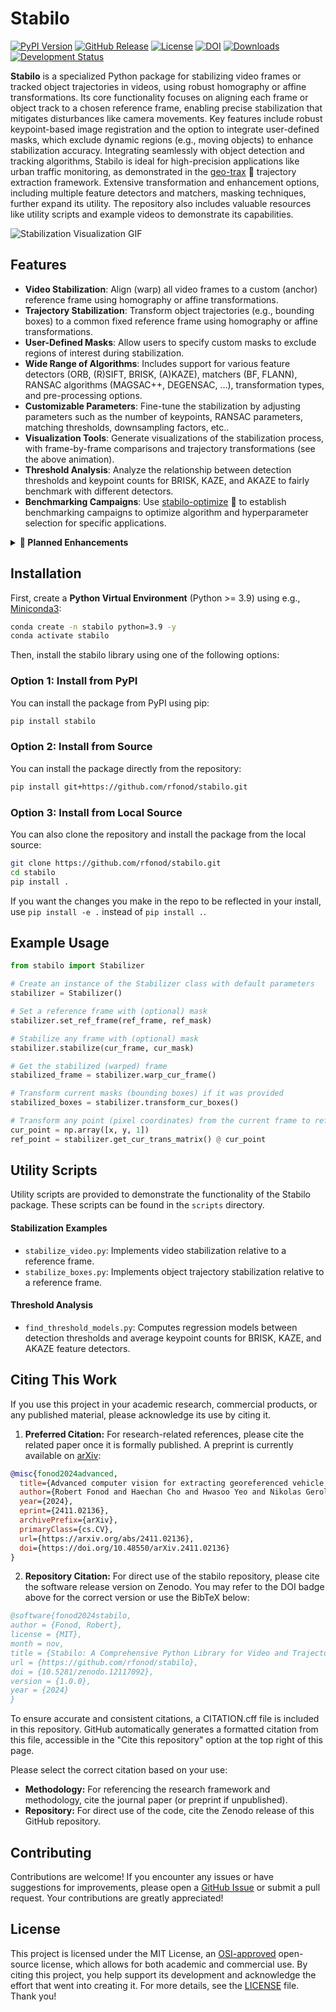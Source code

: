 # Stabilo

[![PyPI Version](https://img.shields.io/pypi/v/stabilo)](https://pypi.org/project/stabilo/) [![GitHub Release](https://img.shields.io/github/v/release/rfonod/stabilo?include_prereleases)](https://github.com/rfonod/stabilo/releases) [![License](https://img.shields.io/github/license/rfonod/stabilo)](https://github.com/rfonod/stabilo/blob/main/LICENSE) [![DOI](https://zenodo.org/badge/816993640.svg)](https://zenodo.org/doi/10.5281/zenodo.12117092) [![Downloads](https://img.shields.io/pypi/dm/stabilo)](https://pypistats.org/packages/stabilo) [![Development Status](https://img.shields.io/badge/development-active-brightgreen)](https://github.com/rfonod/stabilo)

**Stabilo** is a specialized Python package for stabilizing video frames or tracked object trajectories in videos, using robust homography or affine transformations. Its core functionality focuses on aligning each frame or object track to a chosen reference frame, enabling precise stabilization that mitigates disturbances like camera movements. Key features include robust keypoint-based image registration and the option to integrate user-defined masks, which exclude dynamic regions (e.g., moving objects) to enhance stabilization accuracy. Integrating seamlessly with object detection and tracking algorithms, Stabilo is ideal for high-precision applications like urban traffic monitoring, as demonstrated in the [geo-trax](https://github.com/rfonod/geo-trax) 🚀 trajectory extraction framework. Extensive transformation and enhancement options, including multiple feature detectors and matchers, masking techniques, further expand its utility. The repository also includes valuable resources like utility scripts and example videos to demonstrate its capabilities.

![Stabilization Visualization GIF](https://raw.githubusercontent.com/rfonod/stabilo/main/assets/stabilization_visualization.gif?raw=True)

## Features

- **Video Stabilization**: Align (warp) all video frames to a custom (anchor) reference frame using homography or affine transformations.
- **Trajectory Stabilization**: Transform object trajectories (e.g., bounding boxes) to a common fixed reference frame using homography or affine transformations.
- **User-Defined Masks**: Allow users to specify custom masks to exclude regions of interest during stabilization.
- **Wide Range of Algorithms**: Includes support for various feature detectors (ORB, (R)SIFT, BRISK, (A)KAZE), matchers (BF, FLANN), RANSAC algorithms (MAGSAC++, DEGENSAC, ...), transformation types, and pre-processing options.
- **Customizable Parameters**: Fine-tune the stabilization by adjusting parameters such as the number of keypoints, RANSAC parameters, matching thresholds, downsampling factors, etc.. 
- **Visualization Tools**: Generate visualizations of the stabilization process, with frame-by-frame comparisons and trajectory transformations (see the above animation).
- **Threshold Analysis**: Analyze the relationship between detection thresholds and keypoint counts for BRISK, KAZE, and AKAZE to fairly benchmark with different detectors.
- **Benchmarking Campaigns**: Use [stabilo-optimize](https://github.com/rfonod/stabilo-optimize) 🎯 to establish benchmarking campaigns to optimize algorithm and hyperparameter selection for specific applications.

<details>
<summary><b>🚀 Planned Enhancements</b></summary>

- **Unit Tests**: Comprehensive unit test suite to ensure package stability and reliability.
- **Different Mask Types**: Inclusion of additional mask types (e.g., polygonal, circular) for enhanced precision in stabilization.
- **GPU Acceleration**: Integration of GPU acceleration to improve processing speed.
- **Documentation**: Detailed documentation covering the package’s functionality and usage.

</details>


## Installation

First, create a **Python Virtual Environment** (Python >= 3.9) using e.g., [Miniconda3](https://docs.anaconda.com/free/miniconda/):
```bash
conda create -n stabilo python=3.9 -y
conda activate stabilo
```
    
Then, install the stabilo library using one of the following options:

### Option 1: Install from PyPI
You can install the package from PyPI using pip:
```sh
pip install stabilo
```

### Option 2: Install from Source
You can install the package directly from the repository:
```sh
pip install git+https://github.com/rfonod/stabilo.git
```

### Option 3: Install from Local Source

You can also clone the repository and install the package from the local source:

```sh
git clone https://github.com/rfonod/stabilo.git
cd stabilo
pip install .
```

If you want the changes you make in the repo to be reflected in your install, use `pip install -e .` instead of `pip install .`.

## Example Usage

```python
from stabilo import Stabilizer 

# Create an instance of the Stabilizer class with default parameters
stabilizer = Stabilizer() 

# Set a reference frame with (optional) mask
stabilizer.set_ref_frame(ref_frame, ref_mask)

# Stabilize any frame with (optional) mask
stabilizer.stabilize(cur_frame, cur_mask)

# Get the stabilized (warped) frame 
stabilized_frame = stabilizer.warp_cur_frame()

# Transform current masks (bounding boxes) if it was provided
stabilized_boxes = stabilizer.transform_cur_boxes()

# Transform any point (pixel coordinates) from the current frame to reference frame
cur_point = np.array([x, y, 1])
ref_point = stabilizer.get_cur_trans_matrix() @ cur_point
``` 

## Utility Scripts

Utility scripts are provided to demonstrate the functionality of the Stabilo package. These scripts can be found in the `scripts` directory.

#### Stabilization Examples

- `stabilize_video.py`: Implements video stabilization relative to a reference frame.
- `stabilize_boxes.py`: Implements object trajectory stabilization relative to a reference frame.

#### Threshold Analysis

- `find_threshold_models.py`: Computes regression models between detection thresholds and average keypoint counts for BRISK, KAZE, and AKAZE feature detectors.

## Citing This Work

If you use this project in your academic research, commercial products, or any published material, please acknowledge its use by citing it.

1.	**Preferred Citation:** For research-related references, please cite the related paper once it is formally published. A preprint is currently available on [arXiv](https://arxiv.org/abs/2411.02136):

```bibtex
@misc{fonod2024advanced,
  title={Advanced computer vision for extracting georeferenced vehicle trajectories from drone imagery}, 
  author={Robert Fonod and Haechan Cho and Hwasoo Yeo and Nikolas Geroliminis},
  year={2024},
  eprint={2411.02136},
  archivePrefix={arXiv},
  primaryClass={cs.CV},
  url={https://arxiv.org/abs/2411.02136},
  doi={https://doi.org/10.48550/arXiv.2411.02136}
}
```

2.	**Repository Citation:** For direct use of the stabilo repository, please cite the software release version on Zenodo. You may refer to the DOI badge above for the correct version or use the BibTeX below:

```bibtex
@software{fonod2024stabilo,
author = {Fonod, Robert},
license = {MIT},
month = nov,
title = {Stabilo: A Comprehensive Python Library for Video and Trajectory Stabilization with User-Defined Masks},
url = {https://github.com/rfonod/stabilo},
doi = {10.5281/zenodo.12117092},
version = {1.0.0},
year = {2024}
}
```

To ensure accurate and consistent citations, a CITATION.cff file is included in this repository. GitHub automatically generates a formatted citation from this file, accessible in the "Cite this repository" option at the top right of this page.

Please select the correct citation based on your use:
- **Methodology:** For referencing the research framework and methodology, cite the journal paper (or preprint if unpublished).
- **Repository:** For direct use of the code, cite the Zenodo release of this GitHub repository.


## Contributing

Contributions are welcome! If you encounter any issues or have suggestions for improvements, please open a [GitHub Issue](https://github.com/rfonod/stabilo/issues) or submit a pull request. Your contributions are greatly appreciated!


## License

This project is licensed under the MIT License, an [OSI-approved](https://opensource.org/licenses/MIT) open-source license, which allows for both academic and commercial use. By citing this project, you help support its development and acknowledge the effort that went into creating it. For more details, see the [LICENSE](LICENSE) file. Thank you!
